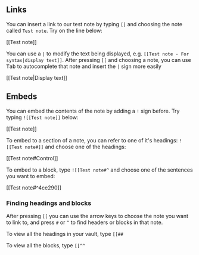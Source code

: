 

## Links

You can insert a link to our test note by typing `[[` and choosing the note called `Test note`. Try on the line below:

[[Test note]]

You can use a `|` to modify the text being displayed, e.g. `[[Test note - For syntax|display text]]`.
After pressing `[[` and choosing a note, you can use <kbd>Tab</kbd> to autocomplete that note and insert the `|` sign more easily

[[Test note|Display text]]

## Embeds

You can embed the contents of the note by adding a `!` sign before. Try typing `![[Test note]]` below:

[[Test note]]

To embed to a section of a note, you can refer to one of it's headings: `![[Test note#]]` and choose one of the headings:

[[Test note#Control]]

To embed to a block, type `![[Test note#^` and choose one of the sentences you want to embed: 

[[Test note#^4ce290]]

### Finding headings and blocks

After pressing `[[` you can use  the arrow keys to choose the note you want to link to, and press `#` or `^` to find headers or blocks in that note. 

To view all the headings in your vault, type `[[##`



To view all the blocks, type `[[^^`

